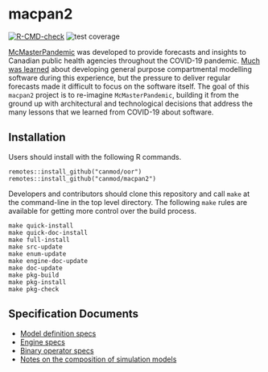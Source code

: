 # macpan2

<!-- badges: start -->
[![R-CMD-check](https://github.com/canmod/macpan2/actions/workflows/R-CMD-check.yaml/badge.svg)](https://github.com/canmod/macpan2/actions/workflows/R-CMD-check.yaml)
![test coverage](https://byob.yarr.is/canmod/macpan2/coverage)

[McMasterPandemic](https://github.com/mac-theobio/McMasterPandemic) was developed to provide forecasts and insights to Canadian public health agencies throughout the COVID-19 pandemic. [Much was learned](https://canmod.github.io/macpan-book/index.html#vision-and-direction) about developing general purpose compartmental modelling software during this experience, but the pressure to deliver regular forecasts made it difficult to focus on the software itself. The goal of this `macpan2` project is to re-imagine `McMasterPandemic`, building it from the ground up with architectural and technological decisions that address the many lessons that we learned from COVID-19 about software.

## Installation

Users should install with the following R commands.

```
remotes::install_github("canmod/oor")
remotes::install_github("canmod/macpan2")
```

Developers and contributors should clone this repository and call `make` at the command-line in the top level directory. The following `make` rules are available for getting more control over the build process.

```
make quick-install
make quick-doc-install
make full-install
make src-update
make enum-update
make engine-doc-update
make doc-update
make pkg-build
make pkg-install
make pkg-check
```

## Specification Documents

* [Model definition specs](https://canmod.net/misc/model_definitions)
* [Engine specs](https://canmod.net/misc/cpp_side)
* [Binary operator specs](https://canmod.net/misc/elementwise_binary_operators)
* [Notes on the composition of simulation models](https://canmod.net/misc/composing_simulation_models)
